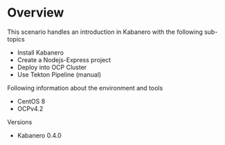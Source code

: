 # Overview

This scenario handles an introduction in Kabanero with the following sub-topics
* Install Kabanero
* Create a Nodejs-Express project
* Deploy into OCP Cluster
* Use Tekton Pipeline (manual)

Following information about the environment and tools
* CentOS 8
* OCPv4.2

Versions
* Kabanero 0.4.0


